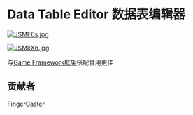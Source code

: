 # Data Table Editor 数据表编辑器 
 
 [![JSMF6s.jpg](https://s1.ax1x.com/2020/04/14/JSMF6s.jpg)](https://imgchr.com/i/JSMF6s)
 
 [![JSMkXn.jpg](https://s1.ax1x.com/2020/04/14/JSMkXn.jpg)](https://imgchr.com/i/JSMkXn)
 
与[Game Framework框架](https://gameframework.cn/)搭配食用更佳
 
## 贡献者
[FingerCaster](https://github.com/FingerCaster)
